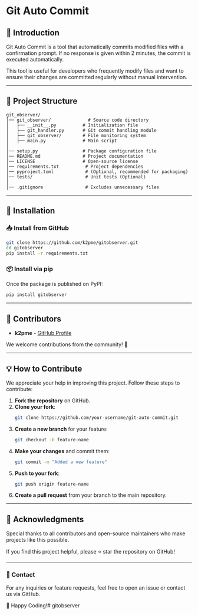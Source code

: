 # Git Auto Commit

## 📌 Introduction
Git Auto Commit is a tool that automatically commits modified files with a confirmation prompt. If no response is given within 2 minutes, the commit is executed automatically.

This tool is useful for developers who frequently modify files and want to ensure their changes are committed regularly without manual intervention.

---

## 📂 Project Structure

```
git_observer/
│── git_observer/              # Source code directory
│   ├── __init__.py          # Initialization file
│   ├── git_handler.py       # Git commit handling module
│   ├── git_observer/        # File monitoring system
│   ├── main.py              # Main script
│
│── setup.py                 # Package configuration file
│── README.md                # Project documentation
│── LICENSE                  # Open-source license
│── requirements.txt          # Project dependencies
│── pyproject.toml            # (Optional, recommended for packaging)
│── tests/                    # Unit tests (Optional)
│
│── .gitignore                # Excludes unnecessary files
```

---

## 🔧 Installation

### 📥 Install from GitHub
```bash
git clone https://github.com/k2pme/gitobserver.git
cd gitobserver
pip install -r requirements.txt
```

### 📦 Install via pip
Once the package is published on PyPI:
```bash
pip install gitobserver
```

---

## 👥 Contributors
- **k2pme** - [GitHub Profile](https://github.com/k2pme)

We welcome contributions from the community! 🚀

---

## 💡 How to Contribute
We appreciate your help in improving this project. Follow these steps to contribute:

1. **Fork the repository** on GitHub.
2. **Clone your fork**:
   ```bash
   git clone https://github.com/your-username/git-auto-commit.git
   ```
3. **Create a new branch** for your feature:
   ```bash
   git checkout -b feature-name
   ```
4. **Make your changes** and commit them:
   ```bash
   git commit -m "Added a new feature"
   ```
5. **Push to your fork**:
   ```bash
   git push origin feature-name
   ```
6. **Create a pull request** from your branch to the main repository.

---

## 🙏 Acknowledgments
Special thanks to all contributors and open-source maintainers who make projects like this possible.

If you find this project helpful, please ⭐ star the repository on GitHub!

---

### 📧 Contact
For any inquiries or feature requests, feel free to open an issue or contact us via GitHub.

🚀 Happy Coding!# gitobserver
